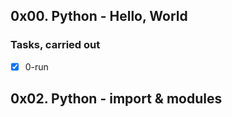 ## 0x00. Python - Hello, World
### Tasks, carried out
- [x] 0-run
## 0x02. Python - import & modules
